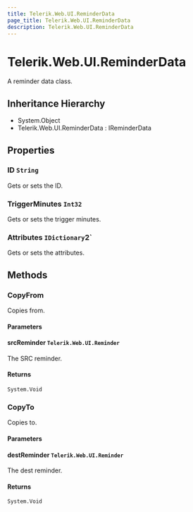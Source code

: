 ```yaml
---
title: Telerik.Web.UI.ReminderData
page_title: Telerik.Web.UI.ReminderData
description: Telerik.Web.UI.ReminderData
---
```


# Telerik.Web.UI.ReminderData

A reminder data class.

## Inheritance Hierarchy

* System.Object
* Telerik.Web.UI.ReminderData : IReminderData

## Properties

###  ID `String`

Gets or sets the ID.

###  TriggerMinutes `Int32`

Gets or sets the trigger minutes.

###  Attributes `IDictionary`2`

Gets or sets the attributes.

## Methods

###  CopyFrom

Copies from.

#### Parameters

#### srcReminder `Telerik.Web.UI.Reminder`

The SRC reminder.

#### Returns

`System.Void` 

###  CopyTo

Copies to.

#### Parameters

#### destReminder `Telerik.Web.UI.Reminder`

The dest reminder.

#### Returns

`System.Void` 


